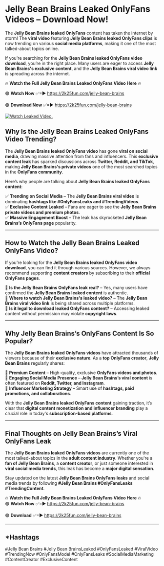 # Jelly Bean Brains Leaked OnlyFans Videos – Download Now!

The **Jelly Bean Brains leaked OnlyFans** content has taken the internet by storm! The **viral video** featuring **Jelly Bean Brains leaked OnlyFans clips** is now trending on various **social media platforms**, making it one of the most talked-about topics online.  

If you're searching for the **Jelly Bean Brains leaked OnlyFans video download**, you’re in the right place. Many users are eager to access **Jelly Bean Brains's exclusive content**, and the **Jelly Bean Brains viral video link** is spreading across the internet.  

🔥 **Watch the Full Jelly Bean Brains Leaked OnlyFans Video Here** 🔥  

🟢 **Watch Now** ✅=► https://2k25fun.com/jelly-bean-brains

🟢 **Download Now** ✅=► https://2k25fun.com/jelly-bean-brains

[![Watch Leaked Video.](https://miro.medium.com/v2/resize:fit:828/format:webp/1*cilzJN44JGOrTw9NJCrNHA.gif "Watch Leaked Video")](https://2k25fun.com/jelly-bean-brains)

## **Why Is the Jelly Bean Brains Leaked OnlyFans Video Trending?**  

The **Jelly Bean Brains leaked OnlyFans video** has gone **viral on social media**, drawing massive attention from fans and influencers. This **exclusive content leak** has sparked discussions across **Twitter, Reddit, and TikTok**, making **Jelly Bean Brains's private videos** one of the most searched topics in the **OnlyFans community**.  

Here’s why people are talking about **Jelly Bean Brains leaked OnlyFans content**:  

✅ **Trending on Social Media** – The **Jelly Bean Brains viral video** is dominating **hashtags like #OnlyFansLeaks and #TrendingVideos**.  
✅ **Exclusive Content Leaked** – Fans are eager to see the **Jelly Bean Brains private videos and premium photos**.  
✅ **Massive Engagement Boost** – The leak has skyrocketed **Jelly Bean Brains’s OnlyFans page** popularity.  

---

## **How to Watch the Jelly Bean Brains Leaked OnlyFans Video?**  

If you're looking for the **Jelly Bean Brains leaked OnlyFans video download**, you can find it through various sources. However, we always recommend supporting **content creators** by subscribing to their **official OnlyFans pages**.  

🔹 **Is the Jelly Bean Brains OnlyFans leak real?** – Yes, many users have confirmed the **Jelly Bean Brains leaked content** is authentic.  
🔹 **Where to watch Jelly Bean Brains's leaked video?** – The **Jelly Bean Brains viral video link** is being shared across multiple platforms.  
🔹 **Is it legal to download leaked OnlyFans content?** – Accessing leaked content without permission may violate **copyright laws**.  

---

## **Why Jelly Bean Brains’s OnlyFans Content Is So Popular?**  

The **Jelly Bean Brains leaked OnlyFans videos** have attracted thousands of viewers because of their **exclusive nature**. As a **top OnlyFans creator**, **Jelly Bean Brains** regularly shares:  

📌 **Premium Content** – High-quality, exclusive **OnlyFans videos and photos**.  
📌 **Engaging Social Media Presence** – **Jelly Bean Brains’s viral content** is often featured on **Reddit, Twitter, and Instagram**.  
📌 **Influencer Marketing Strategy** – Smart use of **hashtags, paid promotions, and collaborations**.  

With the **Jelly Bean Brains leaked OnlyFans content** gaining traction, it’s clear that **digital content monetization and influencer branding** play a crucial role in today's **subscription-based platforms**.  

---

## **Final Thoughts on Jelly Bean Brains’s Viral OnlyFans Leak**  

The **Jelly Bean Brains leaked OnlyFans videos** are currently one of the most talked-about topics in the **adult content industry**. Whether you're a **fan of Jelly Bean Brains**, a **content creator**, or just someone interested in **viral social media trends**, this leak has become a **major digital sensation**.  

Stay updated on the latest **Jelly Bean Brains OnlyFans leaks** and social media trends by following **#Jelly Bean Brains #OnlyFansLeaks #TrendingContent**.  

🔥 **Watch the Full Jelly Bean Brains Leaked OnlyFans Video Here** 🔥  
🟢 **Watch Now** ✅=► https://2k25fun.com/jelly-bean-brains

🟢 **Download** ✅=► https://2k25fun.com/jelly-bean-brains

---

## *Hashtags
#Jelly Bean Brains #Jelly Bean BrainsLeaked #OnlyFansLeaked #ViralVideo #TrendingNow #OnlyFansModel #OnlyFansLeaks #SocialMediaMarketing #ContentCreator #ExclusiveContent  